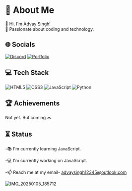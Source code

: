 # 🌟 About Me
👋 Hi, I'm Advay Singh!  
🚀 Passionate about coding and technology.

## 🌐 Socials
[![Discord](https://img.icons8.com/color/48/000000/discord-logo.png)](https://discord.com/users/advay_0_15114)
[![Portfolio](https://img.shields.io/badge/Portfolio-000?logo=github&logoColor=white)](https://pixel-home.netlify.app/)  

## 💻 Tech Stack
![HTML5](https://img.shields.io/badge/HTML5-E34F26?logo=html5&logoColor=white)
![CSS3](https://img.shields.io/badge/CSS3-1572B6?logo=css3&logoColor=white)
![JavaScript](https://img.shields.io/badge/JavaScript-F7DF1E?logo=javascript&logoColor=black)
![Python](https://img.shields.io/badge/Python-3776AB?logo=python&logoColor=white)
## 🏆 Achievements
Not yet. But coming 🔜

## ⏳ Status

-📚 I'm currently learning JavaScript.

-💻 I'm currently working on JavaScript.

-📫 Reach me at my email- advaysingh12345@outlook.com

![IMG_20250105_185712](https://github.com/user-attachments/assets/5d0542aa-6fb6-48c8-828f-740a5961e856)

